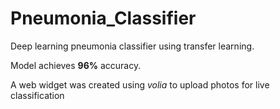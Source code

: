 # Pneumonia_Classifier
Deep learning pneumonia classifier using transfer learning. 

Model achieves **96%** accuracy. 

A web widget was created using *volia* to upload photos for live classification 
